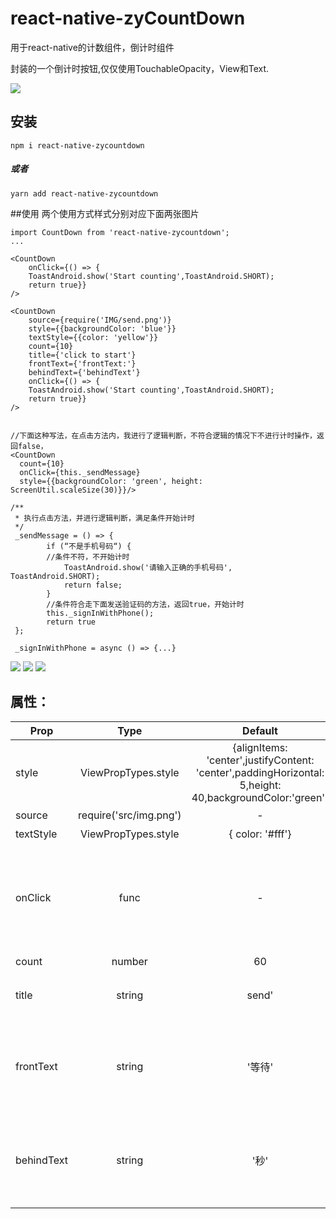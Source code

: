 # react-native-zyCountDown
用于react-native的计数组件，倒计时组件

  封装的一个倒计时按钮,仅仅使用TouchableOpacity，View和Text.  <br/>
  
![](3.gif)


## 安装
`npm i react-native-zycountdown`
#####   或者
`yarn add react-native-zycountdown`

##使用
两个使用方式样式分别对应下面两张图片
```
import CountDown from 'react-native-zycountdown';
...

<CountDown
    onClick={() => {
    ToastAndroid.show('Start counting',ToastAndroid.SHORT);
    return true}}
/>

<CountDown
    source={require('IMG/send.png')}
    style={{backgroundColor: 'blue'}}
    textStyle={{color: 'yellow'}}
    count={10}
    title={'click to start'}
    frontText={'frontText:'}
    behindText={'behindText'}
    onClick={() => {
    ToastAndroid.show('Start counting',ToastAndroid.SHORT);
    return true}}
/>


//下面这种写法，在点击方法内，我进行了逻辑判断，不符合逻辑的情况下不进行计时操作，返回false，
<CountDown
  count={10}
  onClick={this._sendMessage}
  style={{backgroundColor: 'green', height: ScreenUtil.scaleSize(30)}}/>
                            
/**
 * 执行点击方法，并进行逻辑判断，满足条件开始计时
 */
 _sendMessage = () => {
        if (“不是手机号码“) {
        //条件不符，不开始计时
            ToastAndroid.show('请输入正确的手机号码', ToastAndroid.SHORT);
            return false; 
        }
        //条件符合走下面发送验证码的方法，返回true，开始计时
        this._signInWithPhone();
        return true
 };         
 
 _signInWithPhone = async () => {...}
```
![](1.gif)
![](2.gif)
![](4.gif)

## 属性：
| Prop | Type | Default | Description
| ---------- | :-----------:         |:---------------:| -----------|
| style      | ViewPropTypes.style |{alignItems: 'center',justifyContent: 'center',paddingHorizontal: 5,height: 40,backgroundColor:'green'}              |组件的样式 
| source      | require('src/img.png')              |  -               |背景图片
| textStyle      | ViewPropTypes.style               |  { color: '#fff'}               |文字的样式
| onClick  | func   | -               |点击组件时触发的方法，返回true则触发计数，返回false则不触发计数
| count  | number   | 60               |初始数字
| title  | string   | send'              |未计时的时候显示的文字
| frontText  | string   | '等待'               |计数时数字左面的数字，用于计数时显示，可设为空字符串
| behindText  | string   | '秒'               |计数时数字右面的数字，用于计数时显示，可设为空字符串
